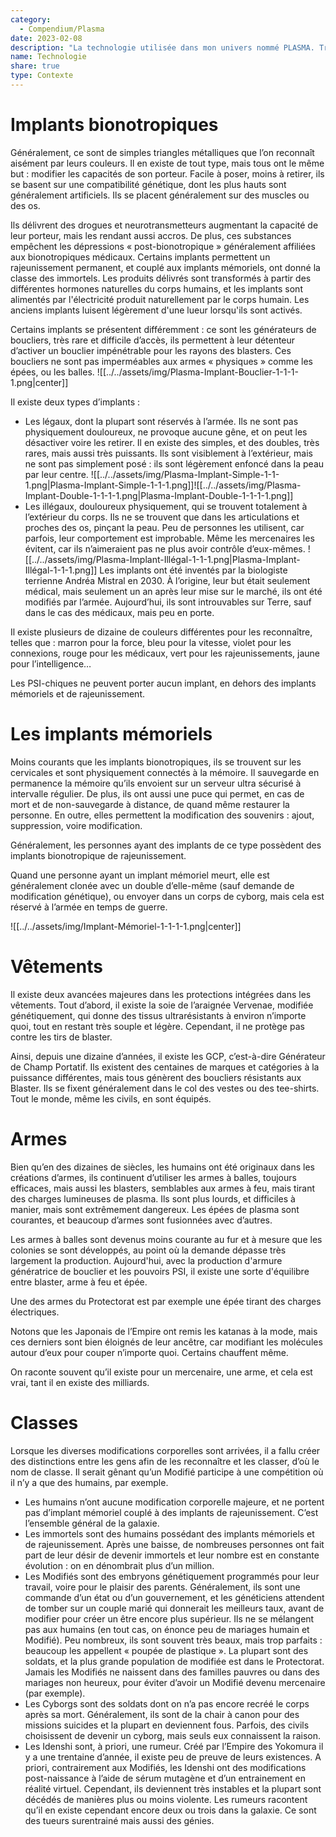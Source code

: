 ```yaml
---
category:
  - Compendium/Plasma
date: 2023-02-08
description: "La technologie utilisée dans mon univers nommé PLASMA. Très inspirée de divers livres de science-fiction tel que « Carbone Modifié » "
name: Technologie
share: true
type: Contexte
---
```



# Implants bionotropiques

Généralement, ce sont de simples triangles métalliques que l’on reconnaît aisément par leurs couleurs. Il en existe de tout type, mais tous ont le même but : modifier les capacités de son porteur. Facile à poser, moins à retirer, ils se basent sur une compatibilité génétique, dont les plus hauts sont généralement artificiels. Ils se placent généralement sur des muscles ou des os.

Ils délivrent des drogues et neurotransmetteurs augmentant la capacité de leur porteur, mais les rendant aussi accros. De plus, ces substances empêchent les dépressions « post-bionotropique » généralement affiliées aux bionotropiques médicaux. Certains implants permettent un rajeunissement permanent, et couplé aux implants mémoriels, ont donné la classe des immortels.
Les produits délivrés sont transformés à partir des différentes hormones naturelles du corps humains, et les implants sont alimentés par l'électricité produit naturellement par le corps humain.
Les anciens implants luisent légèrement d'une lueur lorsqu'ils sont activés.

Certains implants se présentent différemment : ce sont les générateurs de boucliers, très rare et difficile d’accès, ils permettent à leur détenteur d’activer un bouclier impénétrable pour les rayons des blasters. Ces boucliers ne sont pas imperméables aux armes « physiques » comme les épées, ou les balles.
![[../../assets/img/Plasma-Implant-Bouclier-1-1-1-1.png|center]]

Il existe deux types d’implants :
- Les légaux, dont la plupart sont réservés à l’armée. Ils ne sont pas physiquement douloureux, ne provoque aucune gêne, et on peut les désactiver voire les retirer. Il en existe des simples, et des doubles, très rares, mais aussi très puissants. Ils sont visiblement à l’extérieur, mais ne sont pas simplement posé : ils sont légèrement enfoncé dans la peau par leur centre.
  ![[../../assets/img/Plasma-Implant-Simple-1-1-1.png|Plasma-Implant-Simple-1-1-1.png]]![[../../assets/img/Plasma-Implant-Double-1-1-1-1.png|Plasma-Implant-Double-1-1-1-1.png]]
- Les illégaux, douloureux physiquement, qui se trouvent totalement à l’extérieur du corps. Ils ne se trouvent que dans les articulations et proches des os, pinçant la peau. Peu de personnes les utilisent, car parfois, leur comportement est improbable. Même les mercenaires les évitent, car ils n’aimeraient pas ne plus avoir contrôle d’eux-mêmes.
  ![[../../assets/img/Plasma-Implant-Illégal-1-1-1.png|Plasma-Implant-Illégal-1-1-1.png]]
Les implants ont été inventés par la biologiste terrienne Andréa Mistral en 2030. À l’origine, leur but était seulement médical, mais seulement un an après leur mise sur le marché, ils ont été modifiés par l’armée. Aujourd’hui, ils sont introuvables sur Terre, sauf dans le cas des médicaux, mais peu en porte.

Il existe plusieurs de dizaine de couleurs différentes pour les reconnaître, telles que : marron pour la force, bleu pour la vitesse, violet pour les connexions, rouge pour les médicaux, vert pour les rajeunissements, jaune pour l’intelligence…

Les PSI-chiques ne peuvent porter aucun implant, en dehors des implants mémoriels et de rajeunissement.

# Les implants mémoriels

Moins courants que les implants bionotropiques, ils se trouvent sur les cervicales et sont physiquement connectés à la mémoire. Il sauvegarde en permanence la mémoire qu’ils envoient sur un serveur ultra sécurisé à intervalle régulier. De plus, ils ont aussi une puce qui permet, en cas de mort et de non-sauvegarde à distance, de quand même restaurer la personne. En outre, elles permettent la modification des souvenirs : ajout, suppression, voire modification.

Généralement, les personnes ayant des implants de ce type possèdent des implants bionotropique de rajeunissement.

Quand une personne ayant un implant mémoriel meurt, elle est généralement clonée avec un double d’elle-même (sauf demande de modification génétique), ou envoyer dans un corps de cyborg, mais cela est réservé à l’armée en temps de guerre.

![[../../assets/img/Implant-Mémoriel-1-1-1-1.png|center]]

# Vêtements

Il existe deux avancées majeures dans les protections intégrées dans les vêtements. Tout d’abord, il existe la soie de l’araignée Vervenae, modifiée génétiquement, qui donne des tissus ultrarésistants à environ n’importe quoi, tout en restant très souple et légère. Cependant, il ne protège pas contre les tirs de blaster.

Ainsi, depuis une dizaine d’années, il existe les GCP, c’est-à-dire Générateur de Champ Portatif. Ils existent des centaines de marques et catégories à la puissance différentes, mais tous génèrent des boucliers résistants aux Blaster. Ils se fixent généralement dans le col des vestes ou des tee-shirts. Tout le monde, même les civils, en sont équipés.

# Armes

Bien qu’en des dizaines de siècles, les humains ont été originaux dans les créations d’armes, ils continuent d’utiliser les armes à balles, toujours efficaces, mais aussi les blasters, semblables aux armes à feu, mais tirant des charges lumineuses de plasma. Ils sont plus lourds, et difficiles à manier, mais sont extrêmement dangereux. Les épées de plasma sont courantes, et beaucoup d’armes sont fusionnées avec d’autres.

Les armes à balles sont devenus moins courante au fur et à mesure que les colonies se sont développés, au point où la demande dépasse très largement la production. Aujourd'hui, avec la production d'armure génératrice de bouclier et les pouvoirs PSI, il existe une sorte d'équilibre entre blaster, arme à feu et épée.

Une des armes du Protectorat est par exemple une épée tirant des charges électriques.

Notons que les Japonais de l’Empire ont remis les katanas à la mode, mais ces derniers sont bien éloignés de leur ancêtre, car modifiant les molécules autour d’eux pour couper n’importe quoi. Certains chauffent même.

On raconte souvent qu’il existe pour un mercenaire, une arme, et cela est vrai, tant il en existe des milliards.

# Classes

Lorsque les diverses modifications corporelles sont arrivées, il a fallu créer des distinctions entre les gens afin de les reconnaître et les classer, d’où le nom de classe. Il serait gênant qu’un Modifié participe à une compétition où il n’y a que des humains, par exemple.

- Les humains n’ont aucune modification corporelle majeure, et ne portent pas d’implant mémoriel couplé à des implants de rajeunissement. C’est l’ensemble général de la galaxie.
- Les immortels sont des humains possédant des implants mémoriels et de rajeunissement. Après une baisse, de nombreuses personnes ont fait part de leur désir de devenir immortels et leur nombre est en constante évolution : on en dénombrait plus d’un million.
- Les Modifiés sont des embryons génétiquement programmés pour leur travail, voire pour le plaisir des parents. Généralement, ils sont une commande d’un état ou d’un gouvernement, et les généticiens attendent de tomber sur un couple marié qui donnerait les meilleurs taux, avant de modifier pour créer un être encore plus supérieur. Ils ne se mélangent pas aux humains (en tout cas, on énonce peu de mariages humain et Modifié). Peu nombreux, ils sont souvent très beaux, mais trop parfaits : beaucoup les appellent « poupée de plastique ». La plupart sont des soldats, et la plus grande population de modifiée est dans le Protectorat. Jamais les Modifiés ne naissent dans des familles pauvres ou dans des mariages non heureux, pour éviter d’avoir un Modifié devenu mercenaire (par exemple).
- Les Cyborgs sont des soldats dont on n’a pas encore recréé le corps après sa mort. Généralement, ils sont de la chair à canon pour des missions suicides et la plupart en deviennent fous. Parfois, des civils choisissent de devenir un cyborg, mais seuls eux connaissent la raison.
- Les Idenshi sont, à priori, une rumeur. Créé par l’Empire des Yokomura il y a une trentaine d’année, il existe peu de preuve de leurs existences. A priori, contrairement aux Modifiés, les Idenshi ont des modifications post-naissance à l’aide de sérum mutagène et d’un entrainement en réalité virtuel. Cependant, ils deviennent très instables et la plupart sont décédés de manières plus ou moins violente. Les rumeurs racontent qu’il en existe cependant encore deux ou trois dans la galaxie. Ce sont des tueurs surentrainé mais aussi des génies.
